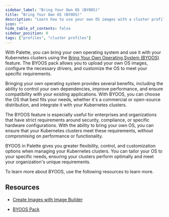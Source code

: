 ```yaml
---
sidebar_label: "Bring Your Own OS (BYOOS)"
title: "Bring Your Own OS (BYOOS)"
description: "Learn how to use your own OS images with a cluster profile"
icon: ""
hide_table_of_contents: false
sidebar_position: 0
tags: ["profiles", "cluster profiles"]
---
```



With Palette, you can bring your own operating system and use it with your Kubernetes clusters using the [Bring Your Own Operating System (BYOOS)](/glossary-all#bringyourownoperatingsystem(byoos)) feature. The BYOOS pack allows you to upload your own OS images, configure the necessary drivers, and customize the OS to meet your specific requirements.



Bringing your own operating system provides several benefits, including the ability to control your own dependencies, improve performance, and ensure compatibility with your existing applications. With BYOOS, you can choose the OS that best fits your needs, whether it's a commercial or open-source distribution, and integrate it with your Kubernetes clusters.



The BYOOS feature is especially useful for enterprises and organizations that have strict requirements around security, compliance, or specific hardware configurations. With the ability to bring your own OS, you can ensure that your Kubernetes clusters meet these requirements, without compromising on performance or functionality.



BYOOS in Palette gives you greater flexibility, control, and customization options when managing your Kubernetes clusters. You can tailor your OS to your specific needs, ensuring your clusters perform optimally and meet your organization's unique requirements.



To learn more about BYOOS, use the following resources to learn more.

## Resources

- [Create Images with Image Builder](/cluster-profiles/byoos/image-builder)


- [BYOOS Pack](/integrations/byoos)

<br />